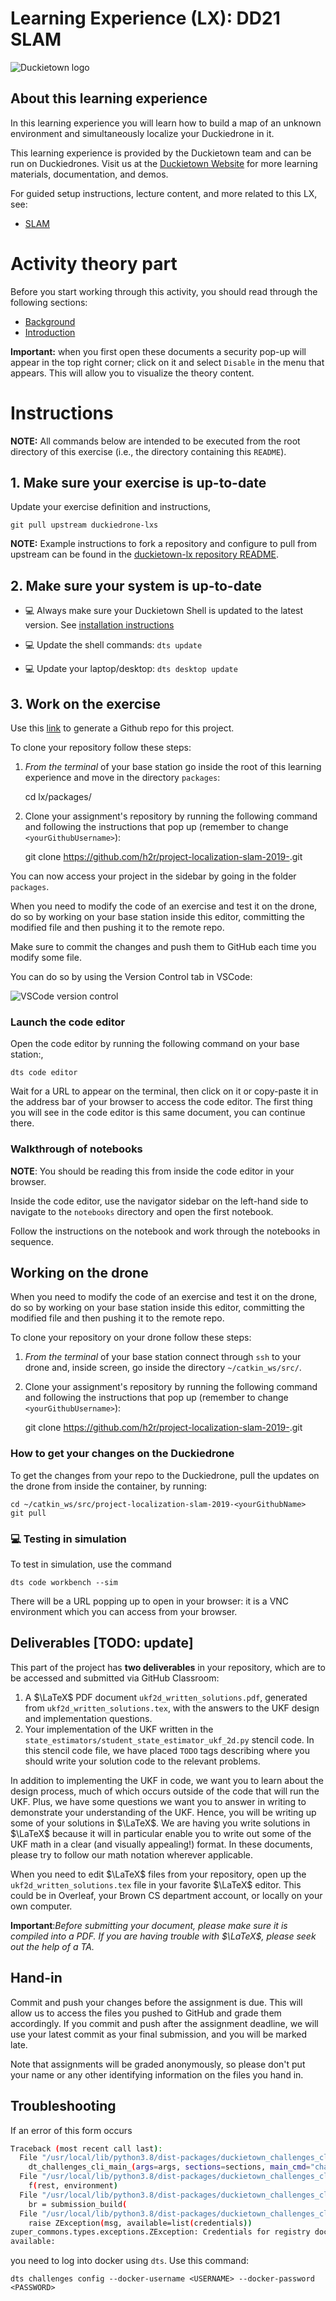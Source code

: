 # **Learning Experience (LX): DD21 SLAM**

![Duckietown logo](./assets/_images/dtlogo.png)

## About this learning experience

In this learning experience you will learn how to build a map of an unknown environment and simultaneously localize your Duckiedrone in it.

This learning experience is provided by the Duckietown team and can be run on Duckiedrones.
Visit us at the [Duckietown Website](https://www.duckietown.com) for more learning materials, documentation, and demos.

For guided setup instructions, lecture content, and more related to this LX, see:

* [SLAM](https://learning.edge.edx.org/course/course-v1:BrownX+CS195R+2018_T1/block-v1:BrownX+CS195R+2018_T1+type@sequential+block@a81690dbee4d4cca9e097c67a588b726/block-v1:BrownX+CS195R+2018_T1+type@vertical+block@9e2217bd08bd47bdbd7bdcde89180445)

# Activity theory part

Before you start working through this activity, you should read through the following sections:

- [Background](./notebooks/00-theory/00-background.md)
- [Introduction](./notebooks/00-theory/01-implementation.md)

**Important:** when you first open these documents a security pop-up will appear in the top right corner; click on it and select `Disable` in the menu that appears. This will allow you to visualize the theory content.

# Instructions

**NOTE:** All commands below are intended to be executed from the root directory of this exercise (i.e., the directory containing this `README`).

## 1. Make sure your exercise is up-to-date

Update your exercise definition and instructions,

    git pull upstream duckiedrone-lxs

**NOTE:** Example instructions to fork a repository and configure to pull from upstream can be found in the [duckietown-lx repository README](https://github.com/duckietown/duckietown-lx/blob/mooc2022/README.md).

## 2. Make sure your system is up-to-date

- 💻 Always make sure your Duckietown Shell is updated to the latest version. See [installation instructions](https://github.com/duckietown/duckietown-shell)

- 💻 Update the shell commands: `dts update`

- 💻 Update your laptop/desktop: `dts desktop update`


## 3. Work on the exercise

Use this [link](https://classroom.github.com/a/HF1mpBKW) to generate a Github repo for this project.

To clone your repository follow these steps:

1. *From the terminal* of your base station go inside the root of this learning experience and move in the directory `packages`:

    cd lx/packages/

1. Clone your assignment's repository by running the following command and following the instructions that pop up (remember to change `<yourGithubUsername>`):

    git clone https://github.com/h2r/project-localization-slam-2019-<yourGithubUsername>.git

You can now access your project in the sidebar by going in the folder `packages`.

When you need to modify the code of an exercise and test it on the drone, do so by working on your base station inside this editor, committing the modified file and then pushing it to the remote repo.

Make sure to commit the changes and push them to GitHub each time you modify some file.

You can do so by using the Version Control tab in VSCode:

![VSCode version control](./assets/_images/vscode_source_control.png)

### Launch the code editor

Open the code editor by running the following command on your base station:,

    dts code editor

Wait for a URL to appear on the terminal, then click on it or copy-paste it in the address bar
of your browser to access the code editor. The first thing you will see in the code editor is
this same document, you can continue there.

### Walkthrough of notebooks

**NOTE**: You should be reading this from inside the code editor in your browser.

Inside the code editor, use the navigator sidebar on the left-hand side to navigate to the
`notebooks` directory and open the first notebook.

Follow the instructions on the notebook and work through the notebooks in sequence.

## Working on the drone

When you need to modify the code of an exercise and test it on the drone, do so by working on your base station inside this editor, committing the modified file and then pushing it to the remote repo.

To clone your repository on your drone follow these steps:

1. *From the terminal* of your base station connect through `ssh` to your drone and, inside screen, go inside the directory `~/catkin_ws/src/`.

1. Clone your assignment's repository by running the following command and following the instructions that pop up (remember to change `<yourGithubUsername>`):

    git clone https://github.com/h2r/project-localization-slam-2019-<yourGithubUsername>.git

### How to get your changes on the Duckiedrone

To get the changes from your repo to the Duckiedrone, pull the updates on the drone from inside the container, by running:

    cd ~/catkin_ws/src/project-localization-slam-2019-<yourGithubName>
    git pull

### 💻 Testing in simulation

To test in simulation, use the command

    dts code workbench --sim

There will be a URL popping up to open in your browser: it is a VNC environment which you can access from your browser.

## Deliverables [TODO: update]

This part of the project has **two deliverables** in your repository, which are to be accessed and submitted via GitHub Classroom:

1. A $\LaTeX$ PDF document `ukf2d_written_solutions.pdf`, generated from `ukf2d_written_solutions.tex`, with the answers to the UKF design and implementation questions.
2. Your implementation of the UKF written in the `state_estimators/student_state_estimator_ukf_2d.py` stencil code. In this stencil code file, we have placed `TODO` tags describing where you should write your solution code to the relevant problems.

In addition to implementing the UKF in code, we want you to learn about the design process, much of which occurs outside of the code that will run the UKF. Plus, we have some questions we want you to answer in writing to demonstrate your understanding of the UKF. Hence, you will be writing up some of your solutions in $\LaTeX$. We are having you write solutions in $\LaTeX$ because it will in particular enable you to write out some of the UKF math in a clear (and visually appealing!) format. In these documents, please try to follow our math notation wherever applicable.

When you need to edit $\LaTeX$ files from your repository, open up the `ukf2d_written_solutions.tex` file in your favorite $\LaTeX$ editor. This could be in Overleaf, your Brown CS department account, or locally on your own computer. 

**Important**:*Before submitting your document, please make sure it is compiled into a PDF. If you are having trouble with $\LaTeX$, please seek out the help of a TA.*

## Hand-in

Commit and push your changes before the assignment is due. This will allow us to access the files you pushed to GitHub and grade them accordingly. If you commit and push after the assignment deadline, we will use your latest commit as your final submission, and you will be marked late.

Note that assignments will be graded anonymously, so please don't put your name or any other identifying information on the files you hand in.

## Troubleshooting

If an error of this form occurs

```bash
Traceback (most recent call last):
  File "/usr/local/lib/python3.8/dist-packages/duckietown_challenges_cli/cli.py", line 76, in dt_challenges_cli_main
    dt_challenges_cli_main_(args=args, sections=sections, main_cmd="challenges")
  File "/usr/local/lib/python3.8/dist-packages/duckietown_challenges_cli/cli.py", line 203, in dt_challenges_cli_main_
    f(rest, environment)
  File "/usr/local/lib/python3.8/dist-packages/duckietown_challenges_cli/cli_submit.py", line 165, in dt_challenges_cli_submit
    br = submission_build(
  File "/usr/local/lib/python3.8/dist-packages/duckietown_challenges_cli/cmd_submit_build.py", line 41, in submission_build
    raise ZException(msg, available=list(credentials))
zuper_commons.types.exceptions.ZException: Credentials for registry docker.io not available
available:
```

you need to log into docker using `dts`. Use this command:

    dts challenges config --docker-username <USERNAME> --docker-password <PASSWORD>
